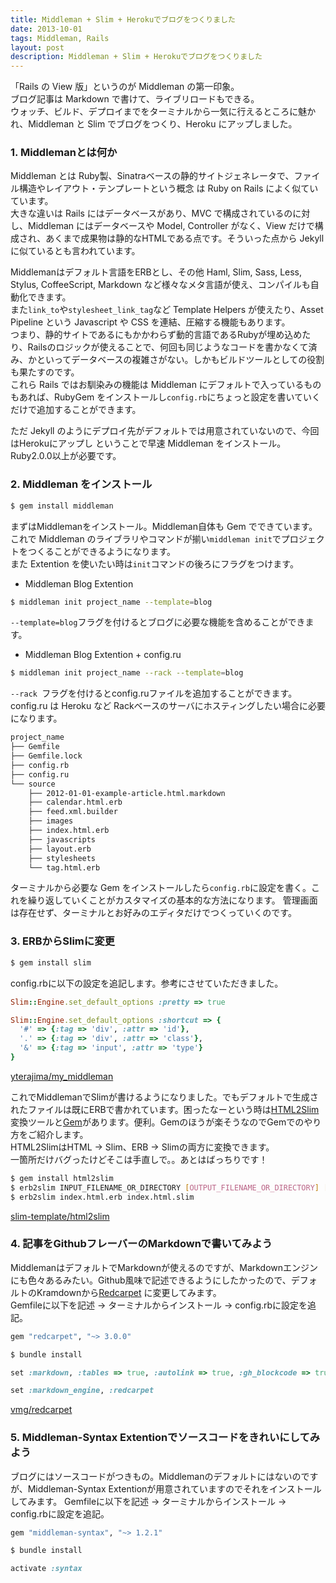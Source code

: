 ```yaml
---
title: Middleman + Slim + Herokuでブログをつくりました
date: 2013-10-01
tags: Middleman, Rails
layout: post
description: Middleman + Slim + Herokuでブログをつくりました
---
```

「Rails の View 版」というのが Middleman の第一印象。  
ブログ記事は Markdown で書けて、ライブリロードもできる。  
ウォッチ、ビルド、デプロイまでをターミナルから一気に行えるところに魅かれ、Middleman と Slim でブログをつくり、Heroku にアップしました。

### 1. Middlemanとは何か
Middleman とは Ruby製、Sinatraベースの静的サイトジェネレータで、ファイル構造やレイアウト・テンプレートという概念 は Ruby on Rails によく似ていています。  
大きな違いは Rails にはデータベースがあり、MVC で構成されているのに対し、Middleman にはデータベースや Model, Controller がなく、View だけで構成され、あくまで成果物は静的なHTMLである点です。そういった点から Jekyll に似ているとも言われています。  

Middlemanはデフォルト言語をERBとし、その他 Haml, Slim, Sass,  Less, Stylus, CoffeeScript, Markdown など様々なメタ言語が使え、コンパイルも自動化できます。  
また```link_to```や```stylesheet_link_tag```など Template Helpers が使えたり、Asset Pipeline という Javascript や CSS を連結、圧縮する機能もあります。  
つまり、静的サイトであるにもかかわらず動的言語であるRubyが埋め込めたり、Railsのロジックが使えることで、何回も同じようなコードを書かなくて済み、かといってデータベースの複雑さがない。しかもビルドツールとしての役割も果たすのです。  
これら Rails ではお馴染みの機能は Middleman にデフォルトで入っているものもあれば、RubyGem をインストールし```config.rb```にちょっと設定を書いていくだけで追加することができます。  

ただ Jekyll のようにデプロイ先がデフォルトでは用意されていないので、今回はHerokuにアップし
ということで早速 Middleman をインストール。Ruby2.0.0以上が必要です。



### 2. Middleman をインストール

```sh
$ gem install middleman
```
まずはMiddlemanをインストール。Middleman自体も Gem でできています。これで Middleman のライブラリやコマンドが揃い```middleman init```でプロジェクトをつくることができるようになります。  
また Extention を使いたい時は```init```コマンドの後ろにフラグをつけます。

* Middleman Blog Extention 

```sh
$ middleman init project_name --template=blog
```

``` --template=blog ```フラグを付けるとブログに必要な機能を含めることができます。  

* Middleman Blog Extention + config.ru  

```sh
$ middleman init project_name --rack --template=blog
```

```--rack ```フラグを付けるとconfig.ruファイルを追加することができます。config.ru は Heroku など Rackベースのサーバにホスティングしたい場合に必要になります。



```sh
project_name
├── Gemfile
├── Gemfile.lock
├── config.rb
├── config.ru
└── source
    ├── 2012-01-01-example-article.html.markdown
    ├── calendar.html.erb
    ├── feed.xml.builder
    ├── images
    ├── index.html.erb
    ├── javascripts
    ├── layout.erb
    ├── stylesheets
    └── tag.html.erb
```

ターミナルから必要な Gem をインストールしたら```config.rb```に設定を書く。これを繰り返していくことがカスタマイズの基本的な方法になります。
管理画面は存在せず、ターミナルとお好みのエディタだけでつくっていくのです。


### 3. ERBからSlimに変更
```sh
$ gem install slim
```
config.rbに以下の設定を追記します。参考にさせていただきました。

```ruby
Slim::Engine.set_default_options :pretty => true

Slim::Engine.set_default_options :shortcut => {
  '#' => {:tag => 'div', :attr => 'id'},
  '.' => {:tag => 'div', :attr => 'class'},
  '&' => {:tag => 'input', :attr => 'type'}
}
```
[yterajima/my_middleman](https://github.com/yterajima/my_middleman)

これでMiddlemanでSlimが書けるようになりました。でもデフォルトで生成されたファイルは既にERBで書かれています。困ったなーという時は[HTML2Slim](http://html2slim.herokuapp.com/)変換ツールと[Gem](https://github.com/slim-template/html2slim)があります。便利。Gemのほうが楽そうなのでGemでのやり方をご紹介します。  
HTML2SlimはHTML → Slim、ERB → Slimの両方に変換できます。  
一箇所だけバグったけどそこは手直しで。。あとはばっちりです！

```sh
$ gem install html2slim
$ erb2slim INPUT_FILENAME_OR_DIRECTORY [OUTPUT_FILENAME_OR_DIRECTORY] [options]
$ erb2slim index.html.erb index.html.slim
```
[slim-template/html2slim](https://github.com/slim-template/html2slim)

### 4. 記事をGithubフレーバーのMarkdownで書いてみよう
MiddlemanはデフォルトでMarkdownが使えるのですが、Markdownエンジンにも色々あるみたい。Github風味で記述できるようにしたかったので、デフォルトのKramdownから[Redcarpet](https://github.com/vmg/redcarpet) に変更してみます。  
Gemfileに以下を記述 → ターミナルからインストール → config.rbに設定を追記。

```ruby
gem "redcarpet", "~> 3.0.0"
```
```sh
$ bundle install
```
```ruby
set :markdown, :tables => true, :autolink => true, :gh_blockcode => true, :fenced_code_blocks => true, :with_toc_data => true, :smartypants => true

set :markdown_engine, :redcarpet
```
[vmg/redcarpet](https://github.com/vmg/redcarpet) 

### 5. Middleman-Syntax Extentionでソースコードをきれいにしてみよう
ブログにはソースコードがつきもの。Middlemanのデフォルトにはないのですが、Middleman-Syntax Extentionが用意されていますのでそれをインストールしてみます。
Gemfileに以下を記述 → ターミナルからインストール → config.rbに設定を追記。

```ruby
gem "middleman-syntax", "~> 1.2.1"
```
```sh
$ bundle install
```
```ruby
activate :syntax
```



